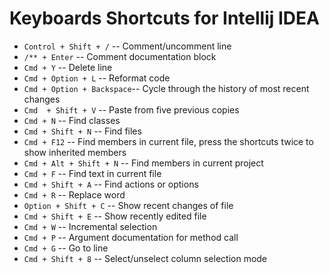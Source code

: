 # Keyboards Shortcuts for Intellij IDEA
* `Control + Shift + /`     -- Comment/uncomment line
* ` /** + Enter `           -- Comment documentation block
* `Cmd + Y`                 -- Delete line
* `Cmd + Option + L`        -- Reformat code
* `Cmd + Option + Backspace`-- Cycle through the history of most recent changes
* `Cmd  + Shift + V`        -- Paste from five previous copies
* `Cmd + N`                 -- Find classes
* `Cmd + Shift + N`         -- Find files
* `Cmd + F12`               -- Find members in current file, press the shortcuts twice to show inherited members
* `Cmd + Alt + Shift + N`   -- Find members in current project
* `Cmd + F`                 -- Find text in current file
* `Cmd + Shift + A`         -- Find actions or options
* `Cmd + R`                 -- Replace word
* `Option + Shift + C`      -- Show recent changes of file
* `Cmd + Shift + E`         -- Show recently edited file
* `Cmd + W`                 -- Incremental selection
* `Cmd + P`                 -- Argument documentation for method call
* `Cmd + G`                 -- Go to line
* `Cmd + Shift + 8`         -- Select/unselect column selection mode 
